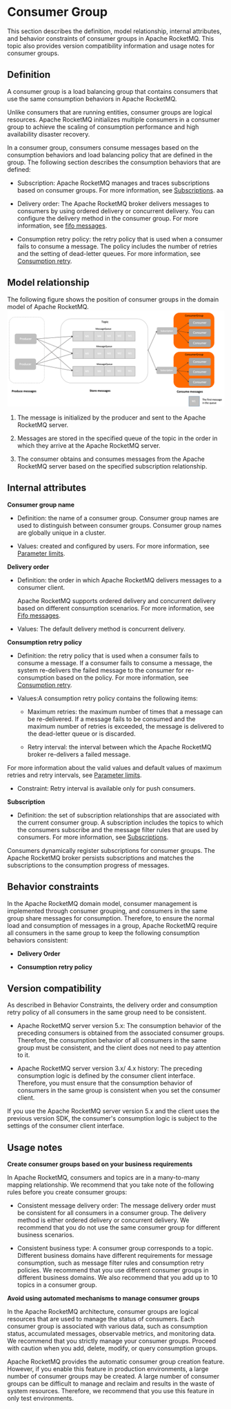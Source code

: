 # Consumer Group

This section describes the definition, model relationship, internal attributes, and behavior constraints of consumer groups in Apache RocketMQ. This topic also provides version compatibility information and usage notes for consumer groups.
## Definition

A consumer group is a load balancing group that contains consumers that use the same consumption behaviors in Apache RocketMQ.

Unlike consumers that are running entities, consumer groups are logical resources. Apache RocketMQ initializes multiple consumers in a consumer group to achieve the scaling of consumption performance and high availability disaster recovery.

In a consumer group, consumers consume messages based on the consumption behaviors and load balancing policy that are defined in the group. The following section describes the consumption behaviors that are defined:

* Subscription: Apache RocketMQ manages and traces subscriptions based on consumer groups. For more information, see [Subscriptions](./09subscription.md).
  aa
* Delivery order: The Apache RocketMQ broker delivers messages to consumers by using ordered delivery or concurrent delivery. You can configure the delivery method in the consumer group. For more information, see [fifo messages](../04-featureBehavior/03fifomessage.md).

* Consumption retry policy: the retry policy that is used when a consumer fails to consume a message. The policy includes the number of retries and the setting of dead-letter queues. For more information, see [Consumption retry](../04-featureBehavior/10consumerretrypolicy.md).


## Model relationship

The following figure shows the position of consumer groups in the domain model of Apache RocketMQ.![Consumer groups](../picture/v5/archiforconsumergroup.png)

1. The message is initialized by the producer and sent to the Apache RocketMQ server.

2. Messages are stored in the specified queue of the topic in the order in which they arrive at the Apache RocketMQ server.

3. The consumer obtains and consumes messages from the Apache RocketMQ server based on the specified subscription relationship.



## Internal attributes

**Consumer group name**

* Definition: the name of a consumer group. Consumer group names are used to distinguish between consumer groups. Consumer group names are globally unique in a cluster.

* Values: created and configured by users. For more information, see [Parameter limits](../01-introduction/03limits.md).

**Delivery order**

* Definition: the order in which Apache RocketMQ delivers messages to a consumer client.

  Apache RocketMQ supports ordered delivery and concurrent delivery based on different consumption scenarios. For more information, see [Fifo messages](../04-featureBehavior/03fifomessage.md).


* Values: The default delivery method is concurrent delivery.



**Consumption retry policy**

* Definition: the retry policy that is used when a consumer fails to consume a message. If a consumer fails to consume a message, the system re-delivers the failed message to the consumer for re-consumption based on the policy. For more information, see [Consumption retry](../04-featureBehavior/10consumerretrypolicy.md).

* Values:A consumption retry policy contains the following items:

  * Maximum retries: the maximum number of times that a message can be re-delivered. If a message fails to be consumed and the maximum number of retries is exceeded, the message is delivered to the dead-letter queue or is discarded.

  * Retry interval: the interval between which the Apache RocketMQ broker re-delivers a failed message.
  

For more information about the valid values and default values of maximum retries and retry intervals, see [Parameter limits](../01-introduction/03limits.md).

* Constraint: Retry interval is available only for push consumers.


**Subscription**

* Definition: the set of subscription relationships that are associated with the current consumer group. A subscription includes the topics to which the consumers subscribe and the message filter rules that are used by consumers. For more information, see [Subscriptions](../03-domainModel/09subscription.md).

Consumers dynamically register subscriptions for consumer groups. The Apache RocketMQ broker persists subscriptions and matches the subscriptions to the consumption progress of messages.

## Behavior constraints

In the Apache RocketMQ domain model, consumer management is implemented through consumer grouping, and consumers in the same group share messages for consumption. Therefore, to ensure the normal load and consumption of messages in a group, Apache RocketMQ require all consumers in the same group to keep the following consumption behaviors consistent:

* **Delivery Order**

* **Consumption retry policy**




## Version compatibility

As described in Behavior Constraints, the delivery order and consumption retry policy of all consumers in the same group need to be consistent.

* Apache RocketMQ server version 5.x: The consumption behavior of the preceding consumers is obtained from the associated consumer groups. Therefore, the consumption behavior of all consumers in the same group must be consistent, and the client does not need to pay attention to it.

* Apache RocketMQ server version 3.x/ 4.x history: The preceding consumption logic is defined by the consumer client interface. Therefore, you must ensure that the consumption behavior of consumers in the same group is consistent when you set the consumer client.

If you use the Apache RocketMQ server version 5.x and the client uses the previous version SDK, the consumer's consumption logic is subject to the settings of the consumer client interface.

## Usage notes

**Create consumer groups based on your business requirements**

In Apache RocketMQ, consumers and topics are in a many-to-many mapping relationship. We recommend that you take note of the following rules before you create consumer groups:

* Consistent message delivery order: The message delivery order must be consistent for all consumers in a consumer group. The delivery method is either ordered delivery or concurrent delivery. We recommend that you do not use the same consumer group for different business scenarios.

* Consistent business type: A consumer group corresponds to a topic. Different business domains have different requirements for message consumption, such as message filter rules and consumption retry policies. We recommend that you use different consumer groups in different business domains. We also recommend that you add up to 10 topics in a consumer group.


**Avoid using automated mechanisms to manage consumer groups**

In the Apache RocketMQ architecture, consumer groups are logical resources that are used to manage the status of consumers. Each consumer group is associated with various data, such as consumption status, accumulated messages, observable metrics, and monitoring data. We recommend that you strictly manage your consumer groups. Proceed with caution when you add, delete, modify, or query consumption groups.

Apache RocketMQ provides the automatic consumer group creation feature. However, if you enable this feature in production environments, a large number of consumer groups may be created. A large number of consumer groups can be difficult to manage and reclaim and results in the waste of system resources. Therefore, we recommend that you use this feature in only test environments.